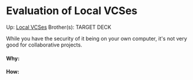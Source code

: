 # Evaluation of Local VCSes

Up: [Local VCSes](local_vcses)
Brother(s):
TARGET DECK

While you have the security of it being on your own computer, it's not very good for collaborative projects.






































#### Why:
#### How:









